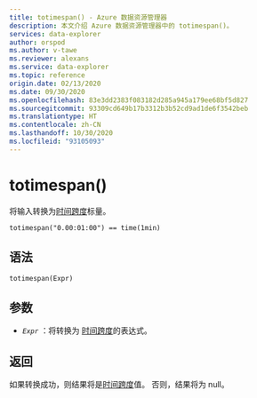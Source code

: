 ```yaml
---
title: totimespan() - Azure 数据资源管理器
description: 本文介绍 Azure 数据资源管理器中的 totimespan()。
services: data-explorer
author: orspod
ms.author: v-tawe
ms.reviewer: alexans
ms.service: data-explorer
ms.topic: reference
origin.date: 02/13/2020
ms.date: 09/30/2020
ms.openlocfilehash: 83e3dd2383f083182d285a945a179ee68bf5d827
ms.sourcegitcommit: 93309cd649b17b3312b3b52cd9ad1de6f3542beb
ms.translationtype: HT
ms.contentlocale: zh-CN
ms.lasthandoff: 10/30/2020
ms.locfileid: "93105093"
---
```

# <a name="totimespan"></a>totimespan()

将输入转换为[时间跨度](./scalar-data-types/timespan.md)标量。

```kusto
totimespan("0.00:01:00") == time(1min)
```

## <a name="syntax"></a>语法

`totimespan(Expr)`

## <a name="arguments"></a>参数

* *`Expr`* ：将转换为 [时间跨度](./scalar-data-types/timespan.md)的表达式。

## <a name="returns"></a>返回

如果转换成功，则结果将是[时间跨度](./scalar-data-types/timespan.md)值。
否则，结果将为 null。
